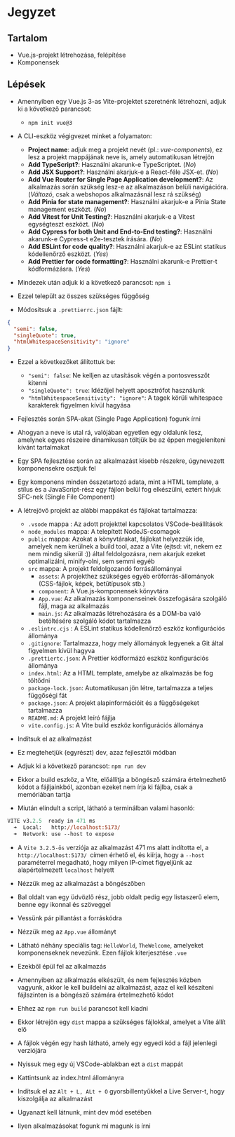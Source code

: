 # Jegyzet

## Tartalom

- Vue.js-projekt létrehozása, felépítése
- Komponensek

## Lépések

- Amennyiben egy Vue.js 3-as Vite-projektet szeretnénk létrehozni, adjuk ki a következő parancsot:

  - `npm init vue@3`

- A CLI-eszköz végigvezet minket a folyamaton:

  - **Project name**: adjuk meg a projekt nevét (pl.: _vue-components_), ez lesz a projekt mappájának neve is, amely automatikusan létrejön
  - **Add TypeScript?**: Használni akarunk-e TypeScriptet. (_No_)
  - **Add JSX Support?**: Használni akarjuk-e a React-féle JSX-et. (_No_)
  - **Add Vue Router for Single Page Application development?**: Az alkalmazás során szükség lesz-e az alkalmazáson belüli navigációra. (_Változó_, csak a webshopos alkalmazásnál lesz rá szükség)
  - **Add Pinia for state management?**: Használni akarjuk-e a Pinia State management eszközt. (_No_)
  - **Add Vitest for Unit Testing?**: Használni akarjuk-e a Vitest egységteszt eszközt. (_No_)
  - **Add Cypress for both Unit and End-to-End testing?**: Használni akarunk-e Cypress-t e2e-tesztek írására. (_No_)
  - **Add ESLint for code quality?**: Használni akarjuk-e az ESLint statikus kódellenőrző eszközt. (_Yes_)
  - **Add Prettier for code formatting?**: Használni akarunk-e Prettier-t kódformázásra. (_Yes_)

- Mindezek után adjuk ki a következő parancsot: `npm i`
- Ezzel települt az összes szükséges függőség
- Módosítsuk a `.prettierrc.json` fájlt:

```json
{
  "semi": false,
  "singleQuote": true,
  "htmlWhitespaceSensitivity": "ignore"
}
```

- Ezzel a következőket állítottuk be:

  - `"semi": false`: Ne kelljen az utasítások végén a pontosvesszőt kitenni
  - `"singleQuote": true`: Idézőjel helyett aposztrófot használunk
  - `"htmlWhitespaceSensitivity": "ignore"`: A tagek körüli whitespace karakterek figyelmen kívül hagyása

- Fejlesztés során SPA-akat (Single Page Application) fogunk írni
- Ahogyan a neve is utal rá, valójában egyetlen egy oldalunk lesz, amelynek egyes részeire dinamikusan töltjük be az éppen megjeleníteni kívánt tartalmakat
- Egy SPA fejlesztése során az alkalmazást kisebb részekre, úgynevezett komponensekre osztjuk fel
- Egy komponens minden összetartozó adata, mint a HTML template, a stílus és a JavaScript-rész egy fájlon belül fog elkészülni, eztért hívjuk SFC-nek (Single File Component)

- A létrejövő projekt az alábbi mappákat és fájlokat tartalmazza:

  - `.vsode` mappa : Az adott projekttel kapcsolatos VSCode-beállítások
  - `node_modules` mappa: A telepített NodeJS-csomagok
  - `public` mappa: Azokat a könyvtárakat, fájlokat helyezzük ide, amelyek nem kerülnek a build tool, azaz a Vite (ejtsd: vit, nekem ez nem mindig sikerül :)) által feldolgozásra, nem akarjuk ezeket optimalizálni, minify-olni, sem semmi egyéb
  - `src` mappa: A projekt feldolgozandó forrásállományai
    - `assets`: A projekthez szükséges egyéb erőforrás-állományok (CSS-fájlok, képek, betűtípusok stb.)
    - `component`: A Vue.js-komponensek könyvtára
    - `App.vue`: Az alkalmazás komponenseinek összefogására szolgáló fájl, maga az alkalmazás
    - `main.js`: Az alkalmazás létrehozására és a DOM-ba való betöltésére szolgáló kódot tartalmazza
  - `.eslintrc.cjs` : A ESLint statikus kódellenőrző eszköz konfigurációs állománya
  - `.gitignore`: Tartalmazza, hogy mely állományok legyenek a Git által figyelmen kívül hagyva
  - `.prettiertc.json`: A Prettier kódformázó eszköz konfigurációs állománya
  - `index.html`: Az a HTML template, amelybe az alkalmazás be fog töltődni
  - `package-lock.json`: Automatikusan jön létre, tartalmazza a teljes függőségi fát
  - `package.json`: A projekt alapinformációit és a függőségeket tartalmazza
  - `README.md`: A projekt leíró fájlja
  - `vite.config.js`: A Vite build eszköz konfigurációs állománya

- Indítsuk el az alkalmazást
- Ez megtehetjük (egyrészt) dev, azaz fejlesztői módban
- Adjuk ki a következő parancsot: `npm run dev`
- Ekkor a build eszköz, a Vite, előállítja a böngésző számára értelmezhető kódot a fájljainkból, azonban ezeket nem írja ki fájlba, csak a memóriában tartja
- Miután elindult a script, látható a terminálban valami hasonló:

```ps
VITE v3.2.5  ready in 471 ms
  ➜  Local:   http://localhost:5173/
  ➜  Network: use --host to expose
```

- A `Vite 3.2.5-ös` verziója az alkalmazást 471 ms alatt indította el, a `http://localhost:5173/ `címen érhető el, és kiírja, hogy a `--host` paraméterrel megadható, hogy milyen IP-címet figyeljünk az alapértelmezett `localhost` helyett
- Nézzük meg az alkalmazást a böngészőben
- Bal oldalt van egy üdvözlő rész, jobb oldalt pedig egy listaszerű elem, benne egy ikonnal és szöveggel
- Vessünk pár pillantást a forráskódra
- Nézzük meg az `App.vue` állományt
- Látható néhány speciális tag: `HelloWorld`, `TheWelcome`, amelyeket komponenseknek nevezünk. Ezen fájlok kiterjesztése `.vue`
- Ezekből épül fel az alkalmazás

- Amennyiben az alkalmazás elkészült, és nem fejlesztés közben vagyunk, akkor le kell buildelni az alkalmazást, azaz el kell készíteni fájlszinten is a böngésző számára értelmezhető kódot
- Ehhez az `npm run build` parancsot kell kiadni
- Ekkor létrejön egy `dist` mappa a szükséges fájlokkal, amelyet a Vite állít elő
- A fájlok végén egy hash látható, amely egy egyedi kód a fájl jelenlegi verziójára
- Nyissuk meg egy új VSCode-ablakban ezt a `dist` mappát
- Kattintsunk az index.html állományra
- Indítsuk el az `Alt + L, ALt + O` gyorsbillentyűkkel a Live Server-t, hogy kiszolgálja az alkalmazást
- Ugyanazt kell látnunk, mint dev mód esetében

- Ilyen alkalmazásokat fogunk mi magunk is írni
